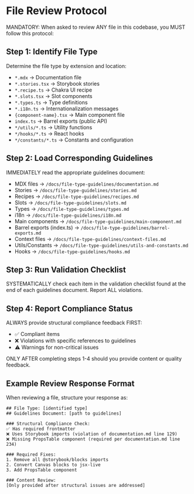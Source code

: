 # File Review Protocol

MANDATORY: When asked to review ANY file in this codebase, you MUST follow this
protocol:

## Step 1: Identify File Type

Determine the file type by extension and location:

- `*.mdx` → Documentation file
- `*.stories.tsx` → Storybook stories
- `*.recipe.ts` → Chakra UI recipe
- `*.slots.tsx` → Slot components
- `*.types.ts` → Type definitions
- `*.i18n.ts` → Internationalization messages
- `{component-name}.tsx` → Main component file
- `index.ts` → Barrel exports (public API)
- `*/utils/*.ts` → Utility functions
- `*/hooks/*.ts` → React hooks
- `*/constants/*.ts` → Constants and configuration

## Step 2: Load Corresponding Guidelines

IMMEDIATELY read the appropriate guidelines document:

- MDX files → `/docs/file-type-guidelines/documentation.md`
- Stories → `/docs/file-type-guidelines/stories.md`
- Recipes → `/docs/file-type-guidelines/recipes.md`
- Slots → `/docs/file-type-guidelines/slots.md`
- Types → `/docs/file-type-guidelines/types.md`
- i18n → `/docs/file-type-guidelines/i18n.md`
- Main components → `/docs/file-type-guidelines/main-component.md`
- Barrel exports (index.ts) → `/docs/file-type-guidelines/barrel-exports.md`
- Context files → `/docs/file-type-guidelines/context-files.md`
- Utils/Constants → `/docs/file-type-guidelines/utils-and-constants.md`
- Hooks → `/docs/file-type-guidelines/hooks.md`

## Step 3: Run Validation Checklist

SYSTEMATICALLY check each item in the validation checklist found at the end of
each guidelines document. Report ALL violations.

## Step 4: Report Compliance Status

ALWAYS provide structural compliance feedback FIRST:

- ✅ Compliant items
- ❌ Violations with specific references to guidelines
- ⚠️ Warnings for non-critical issues

ONLY AFTER completing steps 1-4 should you provide content or quality feedback.

## Example Review Response Format

When reviewing a file, structure your response as:

```
## File Type: [identified type]
## Guidelines Document: [path to guidelines]

### Structural Compliance Check:
✅ Has required frontmatter
❌ Uses Storybook imports (violation of documentation.md line 129)
❌ Missing PropsTable component (required per documentation.md line 234)

### Required Fixes:
1. Remove all @storybook/blocks imports
2. Convert Canvas blocks to jsx-live
3. Add PropsTable component

### Content Review:
[Only provided after structural issues are addressed]
```
